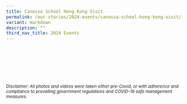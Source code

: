 ```yaml
---
title: Canossa School Hong Kong Visit
permalink: /our-stories/2024-events/canossa-school-hong-kong-visit/
variant: markdown
description: ""
third_nav_title: 2024 Events
---
```

<br><br><br><br><br><br>
<sup>_Disclaimer: All photos and videos were taken either pre-Covid, or with adherence and compliance to prevailing government regulations and COVID-19 safe management measures._</sup>